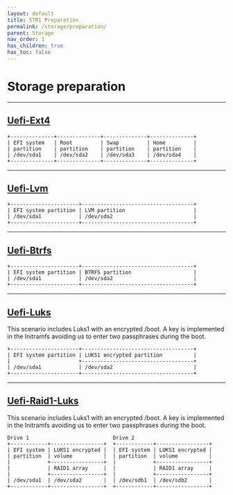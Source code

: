 ```yaml
---
layout: default
title: STR1 Preparation
permalink: /storage/preparation/
parent: Storage
nav_order: 1
has_children: true
has_toc: false
---
```


# Storage preparation

---

## [Uefi-Ext4](/Andromeda/storage/preparation/uefi-ext4/)

```
+--------------+--------------+--------------+--------------+
| EFI system   | Root         | Swap         | Home         |
| partition    | partition    | partition    | partition    |
| /dev/sda1    | /dev/sda2    | /dev/sda3    | /dev/sda4    |
+--------------+--------------+--------------+--------------+
```

---

## [Uefi-Lvm](/Andromeda/storage/preparation/uefi-lvm/)

```
+----------------------+------------------------------------+
| EFI system partition | LVM partition                      |
| /dev/sda1            | /dev/sda2                          |
+----------------------+------------------------------------+
```

---

## [Uefi-Btrfs](/Andromeda/storage/preparation/uefi-btrfs/)

```
+----------------------+------------------------------------+
| EFI system partition | BTRFS partition                    |
| /dev/sda1            | /dev/sda2                          |
+----------------------+------------------------------------+
```

---

## [Uefi-Luks](/Andromeda/storage/preparation/uefi-luks/)

This scenario includes Luks1 with an encrypted /boot. A key is implemented in the Initramfs avoiding us to enter two passphrases during the boot.

```
+----------------------+------------------------------------+
| EFI system partition | LUKS1 encrypted partition          |
|                      +------------------------------------+
| /dev/sda1            | /dev/sda2                          |
+----------------------+------------------------------------+
```

---

## [Uefi-Raid1-Luks](/Andromeda/storage/preparation/uefi-raid1-luks/)

This scenario includes Luks1 with an encrypted /boot. A key is implemented in the Initramfs avoiding us to enter two passphrases during the boot.

```
Drive 1                           Drive 2
+------------+-----------------+  +------------+-----------------+
| EFI system | LUKS1 encrypted |  | EFI system | LUKS1 encrypted |
| partition  | volume          |  | partition  | volume          |
|            +-----------------+  |            +-----------------+
|            | RAID1 array     |  |            | RAID1 array     |
|            +-----------------+  |            +-----------------+
| /dev/sda1  | /dev/sda2       |  | /dev/sdb1  | /dev/sdb2       |
+------------+-----------------+  +------------+-----------------+
```
